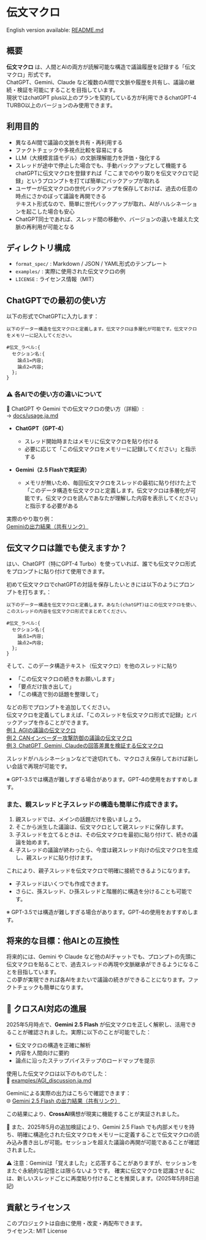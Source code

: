 # 伝文マクロ  

English version available: [README.md](./README.md)
  

## 概要
**伝文マクロ** は、人間とAIの両方が読解可能な構造で議論履歴を記録する「伝文マクロ」形式です。  
ChatGPT、Gemini、Claude など複数のAI間で文脈や履歴を共有し、議論の継続・検証を可能にすることを目指しています。  
現状ではchatGPT plus以上のプランを契約している方が利用できるchatGPT-4 TURBO以上のバージョンのみ使用できます。

## 利用目的
- 異なるAI間で議論の文脈を共有・再利用する
- ファクトチェックや多視点比較を容易にする
- LLM（大規模言語モデル）の文脈理解能力を評価・強化する
- スレッドが途中で停止した場合でも、手動バックアップとして機能する  
    chatGPTに伝文マクロを登録すれば「ここまでのやり取りを伝文マクロで記録」というプロンプトを打てば簡単にバックアップが取れる  
- ユーザーが伝文マクロの世代バックアップを保存しておけば、過去の任意の時点にさかのぼって議論を再開できる  
  テキスト形式なので、簡単に世代バックアップが取れ、AIがハルシネーションを起こした場合も安心
- ChatGPT同士であれば、スレッド間の移動や、バージョンの違いを越えた文脈の再利用が可能となる

## ディレクトリ構成
- `format_spec/` : Markdown / JSON / YAML形式のテンプレート
- `examples/` : 実際に使用された伝文マクロの例
- `LICENSE` : ライセンス情報（MIT）

## ChatGPTでの最初の使い方
以下の形式でChatGPTに入力します：
~~~
以下のデーター構造を伝文マクロと定義します。伝文マクロは多層化が可能です。伝文マクロをメモリーに記入してください。

#伝文_ラベル:{
  セクション名:{
    論点1=内容;
    論点2=内容;
  };
}
~~~


### ⚠️ 各AIでの使い方の違いについて
📘 ChatGPT や Gemini での伝文マクロの使い方（詳細）:  
→ [docs/usage.ja.md](./docs/usage.ja.md)
- **ChatGPT（GPT-4）**  
  - スレッド開始時またはメモリに伝文マクロを貼り付ける  
  - 必要に応じて「この伝文マクロをメモリーに記録してください」と指示する  

- **Gemini（2.5 Flashで実証済）**  
  - メモリが無いため、毎回伝文マクロをスレッドの最初に貼り付けた上で「このデータ構造を伝文マクロと定義します。伝文マクロは多層化が可能です。伝文マクロを読んであなたが理解した内容を表示してください」と指示する必要がある  

実際のやり取り例：  
[Geminiの出力結果（共有リンク）](https://g.co/gemini/share/ce95067b8c52)

## 伝文マクロは誰でも使えますか？

はい、ChatGPT（特にGPT-4 Turbo）を使っていれば、誰でも伝文マクロ形式をプロンプトに貼り付けて使用できます。

初めて伝文マクロでchatGPTの対話を保存したいときには以下のようにプロンプトを打ちます。：

~~~
以下のデーター構造を伝文マクロと定義します。あなた(chatGPT)はこの伝文マクロを使い、このスレッドの内容を伝文マクロ形式でまとめてください。

#伝文_ラベル:{
  セクション名:{
    論点1=内容;
    論点2=内容;
  };
}
~~~

そして、このデータ構造テキスト（伝文マクロ）を他のスレッドに貼り

- 「この伝文マクロの続きをお願いします」
- 「要点だけ抜き出して」
- 「この構造で別の話題を整理して」

などの形でプロンプトを追加してください。  
伝文マクロを定義してしまえば、「このスレッドを伝文マクロ形式で記録」とバックアップを作ることができます。  
[例１ AGIの議論の伝文マクロ](./examples/AGI_discussion.ja.md)  
[例２ CANインベーダー攻撃防御の議論の伝文マクロ](./examples/canbus_security.ja.md)  
[例３ ChatGPT, Gemini, Claudeの回答差異を検証する伝文マクロ](./examples/factcheck_example.ja.md)  

スレッドがハルシネーションなどで途切れても、マクロさえ保存しておけば新しい会話で再現が可能です。  


※ GPT-3.5では構造が難しすぎる場合があります。GPT-4の使用をおすすめします。

### また、親スレッドと子スレッドの構造も簡単に作成できます。

1. 親スレッドでは、メインの話題だけを扱いましょう。
2. そこから派生した議論は、伝文マクロとして親スレッドに保存します。
3. 子スレッドを立てるときは、その伝文マクロを最初に貼り付けて、続きの議論を始めます。
4. 子スレッドの議論が終わったら、今度は親スレッド向けの伝文マクロを生成し、親スレッドに貼り付けます。

これにより、親子スレッドを伝文マクロで明確に接続できるようになります。

- 子スレッドはいくつでも作成できます。
- さらに、孫スレッド、ひ孫スレッドと階層的に構造を分けることも可能です。


※ GPT-3.5では構造が難しすぎる場合があります。GPT-4の使用をおすすめします。

  
## 将来的な目標：他AIとの互換性
将来的には、Gemini や Claude など他のAIチャットでも、プロンプトの先頭に伝文マクロを貼ることで、過去スレッドの再現や文脈継承ができるようになることを目指しています。  
この夢が実現できれば各AIをまたいで議論の続きができることになります。ファクトチェックも簡単になります。  

## 🚀 クロスAI対応の進展

2025年5月時点で、**Gemini 2.5 Flash** が伝文マクロを正しく解釈し、活用できることが確認されました。実際に以下のことが可能でした：

- 伝文マクロの構造を正確に解析
- 内容を人間向けに要約
- 論点に沿ったステップバイステップのロードマップを提示

使用した伝文マクロは以下のものでした：  
📄 [examples/AGI_discussion.ja.md](./examples/AGI_discussion.ja.md)

Geminiによる実際の出力はこちらで確認できます：  
🌐 [Gemini 2.5 Flash の出力結果（共有リンク）](https://g.co/gemini/share/ce95067b8c52)

この結果により、**CrossAI**構想が現実に機能することが実証されました。

🧠 また、2025年5月の追加検証により、Gemini 2.5 Flash でも内部メモリを持ち、明確に構造化された伝文マクロをメモリーに定義することで伝文マクロの読み込み書き出しが可能。セッションを超えた議論の再開が可能であることが確認されました。

⚠ 注意：Geminiは「覚えました」と応答することがありますが、セッションをまたぐ永続的な記憶とは限らないようです。
確実に伝文マクロを認識させるには、新しいスレッドごとに再度貼り付けることを推奨します。(2025年5月8日追記)
  

## 貢献とライセンス
このプロジェクトは自由に使用・改変・再配布できます。  
ライセンス: MIT License
